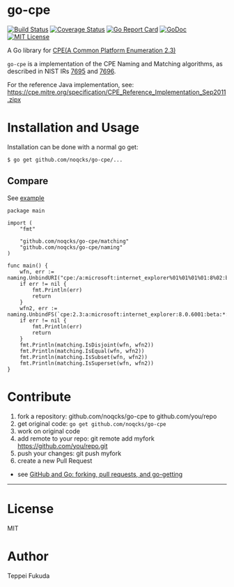 # go-cpe

[![Build Status](https://travis-ci.org/knqyf263/go-cpe.svg?branch=master)](https://travis-ci.org/knqyf263/go-cpe)
[![Coverage Status](https://coveralls.io/repos/github/knqyf263/go-cpe/badge.svg?branch=initial)](https://coveralls.io/github/knqyf263/go-cpe?branch=initial)
[![Go Report Card](https://goreportcard.com/badge/github.com/noqcks/go-cpe)](https://goreportcard.com/report/github.com/noqcks/go-cpe)
[![GoDoc](https://godoc.org/github.com/noqcks/go-cpe?status.svg)](https://godoc.org/github.com/noqcks/go-cpe)
[![MIT License](http://img.shields.io/badge/license-MIT-blue.svg?style=flat)](/LICENSE)

A Go library for [CPE(A Common Platform Enumeration 2.3)](https://cpe.mitre.org/specification/)

`go-cpe` is a implementation of the CPE Naming and Matching algorithms, as described in NIST IRs [7695](https://csrc.nist.gov/publications/detail/nistir/7695/final) and [7696](https://csrc.nist.gov/publications/detail/nistir/7696/final).  

For the reference Java implementation, see: https://cpe.mitre.org/specification/CPE_Reference_Implementation_Sep2011.zipx

# Installation and Usage

Installation can be done with a normal go get:

```
$ go get github.com/noqcks/go-cpe/...
```

## Compare
See [example](/examples)

```
package main

import (
	"fmt"

	"github.com/noqcks/go-cpe/matching"
	"github.com/noqcks/go-cpe/naming"
)

func main() {
	wfn, err := naming.UnbindURI("cpe:/a:microsoft:internet_explorer%01%01%01%01:8%02:beta")
	if err != nil {
		fmt.Println(err)
		return
	}
	wfn2, err := naming.UnbindFS(`cpe:2.3:a:microsoft:internet_explorer:8.0.6001:beta:*:*:*:*:*:*`)
	if err != nil {
		fmt.Println(err)
		return
	}
	fmt.Println(matching.IsDisjoint(wfn, wfn2))
	fmt.Println(matching.IsEqual(wfn, wfn2))
	fmt.Println(matching.IsSubset(wfn, wfn2))
	fmt.Println(matching.IsSuperset(wfn, wfn2))
}
```

# Contribute

1. fork a repository: github.com/noqcks/go-cpe to github.com/you/repo
2. get original code: `go get github.com/noqcks/go-cpe`
3. work on original code
4. add remote to your repo: git remote add myfork https://github.com/you/repo.git
5. push your changes: git push myfork
6. create a new Pull Request

- see [GitHub and Go: forking, pull requests, and go-getting](http://blog.campoy.cat/2014/03/github-and-go-forking-pull-requests-and.html)

----

# License
MIT

# Author
Teppei Fukuda
